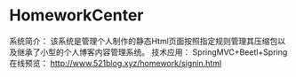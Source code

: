 # HomeworkCenter
系统简介：
该系统是管理个人制作的静态Html页面按照指定规则管理其压缩包以及继承了小型的个人博客内容管理系统。
技术应用：
SpringMVC+Beetl+Spring
在线预览：
http://www.521blog.xyz/homework/signin.html
